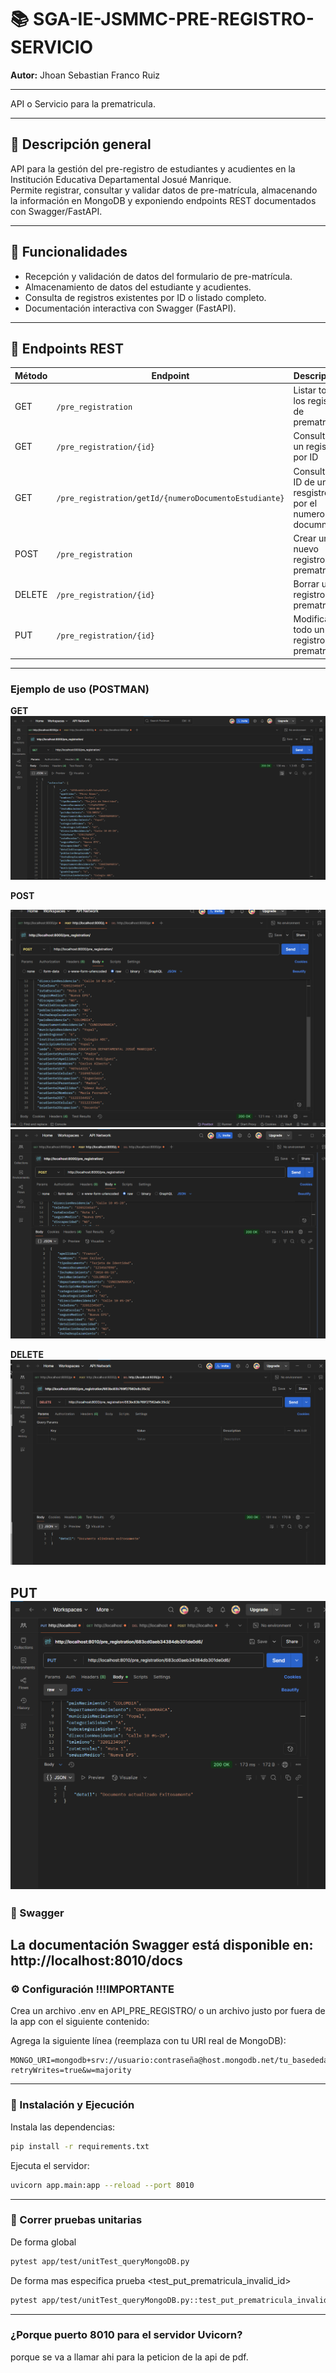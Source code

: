 
# 📚 SGA-IE-JSMMC-PRE-REGISTRO-SERVICIO

**Autor:** Jhoan Sebastian Franco Ruiz

---
API o Servicio para la prematricula.

---

## 📝 Descripción general

API para la gestión del pre-registro de estudiantes y acudientes en la Institución Educativa Departamental Josué Manrique.  
Permite registrar, consultar y validar datos de pre-matrícula, almacenando la información en MongoDB y exponiendo endpoints REST documentados con Swagger/FastAPI.

---

## 🎯 Funcionalidades

- Recepción y validación de datos del formulario de pre-matrícula.
- Almacenamiento de datos del estudiante y acudientes.
- Consulta de registros existentes por ID o listado completo.
- Documentación interactiva con Swagger (FastAPI).


---

## 🔧 Endpoints REST

| Método | Endpoint                    | Descripción                                 |
|--------|-----------------------------|---------------------------------------------|
| GET    | `/pre_registration`         | Listar todos los registros de prematrícula  |
| GET    | `/pre_registration/{id}`    | Consultar un registro por ID                |
| GET    | `/pre_registration/getId/{numeroDocumentoEstudiante}`    | Consultar el ID de un resgistro por el numero de documneto                |
| POST   | `/pre_registration`         | Crear un nuevo registro de prematrícula     |
| DELETE | `/pre_registration/{id}`    | Borrar  un registro de prematrícula         |
| PUT    | `/pre_registration/{id}`    | Modificar todo un registro de prematricula  |
---

### Ejemplo de uso (POSTMAN)

**GET**
![imagen](/imagenes/POSTMAN-GET.png)

**POST**

![imagen](/imagenes/POSTMAN-POST1.png)
![imagen](/imagenes/POSTMAN-POST2.png)

**DELETE**
![imagen](/imagenes/POSTMAN-DELETE.png)

**PUT**
![imagen](/imagenes/POSTMAN-PUT.png)
--- 

### 📑 Swagger

La documentación Swagger está disponible en:
http://localhost:8010/docs
---

### ⚙️ Configuración !!!IMPORTANTE 
Crea un archivo .env en API_PRE_REGISTRO/ o un archivo justo por fuera de la app con el siguiente contenido:

Agrega la siguiente línea (reemplaza con tu URI real de MongoDB):

   ```
   MONGO_URI=mongodb+srv://usuario:contraseña@host.mongodb.net/tu_basededatos?retryWrites=true&w=majority
   ```

---
### 🚀 Instalación y Ejecución
Instala las dependencias:
```bash
pip install -r requirements.txt
```
Ejecuta el servidor:
```bash
uvicorn app.main:app --reload --port 8010
```

---
###  🚀 Correr pruebas unitarias

De forma global 
```bash
pytest app/test/unitTest_queryMongoDB.py
```

De forma mas especifica prueba <test_put_prematricula_invalid_id>
```bash
pytest app/test/unitTest_queryMongoDB.py::test_put_prematricula_invalid_id
```

---
### ¿Porque puerto 8010 para el servidor Uvicorn?
porque se va a llamar ahi para la peticion de la api de pdf. 


